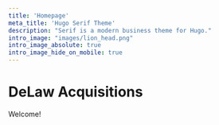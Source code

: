 ```yaml
---
title: 'Homepage'
meta_title: 'Hugo Serif Theme'
description: "Serif is a modern business theme for Hugo."
intro_image: "images/lion_head.png"
intro_image_absolute: true
intro_image_hide_on_mobile: true
---
```


# DeLaw Acquisitions

Welcome! 
